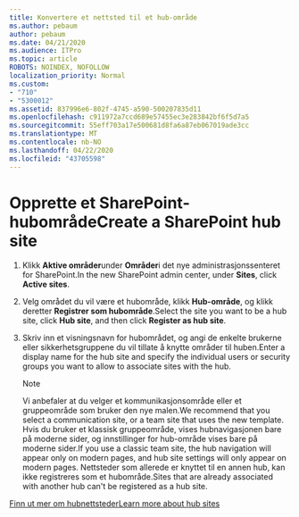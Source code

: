 ```yaml
---
title: Konvertere et nettsted til et hub-område
ms.author: pebaum
author: pebaum
ms.date: 04/21/2020
ms.audience: ITPro
ms.topic: article
ROBOTS: NOINDEX, NOFOLLOW
localization_priority: Normal
ms.custom:
- "710"
- "5300012"
ms.assetid: 837996e6-802f-4745-a590-500207835d11
ms.openlocfilehash: c911972a7ccd689e57455ec3e283842bf6f5d7a5
ms.sourcegitcommit: 55eff703a17e500681d8fa6a87eb067019ade3cc
ms.translationtype: MT
ms.contentlocale: nb-NO
ms.lasthandoff: 04/22/2020
ms.locfileid: "43705598"
---
```

# <a name="create-a-sharepoint-hub-site"></a><span data-ttu-id="98234-102">Opprette et SharePoint-hubområde</span><span class="sxs-lookup"><span data-stu-id="98234-102">Create a SharePoint hub site</span></span>

1. <span data-ttu-id="98234-103">Klikk **Aktive områder**under **Områder**i det nye administrasjonssenteret for SharePoint.</span><span class="sxs-lookup"><span data-stu-id="98234-103">In the new SharePoint admin center, under **Sites**, click **Active sites**.</span></span>

2. <span data-ttu-id="98234-104">Velg området du vil være et hubområde, klikk **Hub-område**, og klikk deretter **Registrer som hubområde**.</span><span class="sxs-lookup"><span data-stu-id="98234-104">Select the site you want to be a hub site, click **Hub site**, and then click **Register as hub site**.</span></span>

3. <span data-ttu-id="98234-105">Skriv inn et visningsnavn for hubområdet, og angi de enkelte brukerne eller sikkerhetsgruppene du vil tillate å knytte områder til huben.</span><span class="sxs-lookup"><span data-stu-id="98234-105">Enter a display name for the hub site and specify the individual users or security groups you want to allow to associate sites with the hub.</span></span>

    > [!NOTE]
    >  <span data-ttu-id="98234-106">Vi anbefaler at du velger et kommunikasjonsområde eller et gruppeområde som bruker den nye malen.</span><span class="sxs-lookup"><span data-stu-id="98234-106">We recommend that you select a communication site, or a team site that uses the new template.</span></span> <span data-ttu-id="98234-107">Hvis du bruker et klassisk gruppeområde, vises hubnavigasjonen bare på moderne sider, og innstillinger for hub-område vises bare på moderne sider.</span><span class="sxs-lookup"><span data-stu-id="98234-107">If you use a classic team site, the hub navigation will appear only on modern pages, and hub site settings will only appear on modern pages.</span></span> <span data-ttu-id="98234-108">Nettsteder som allerede er knyttet til en annen hub, kan ikke registreres som et hubområde.</span><span class="sxs-lookup"><span data-stu-id="98234-108">Sites that are already associated with another hub can't be registered as a hub site.</span></span>
  
[<span data-ttu-id="98234-109">Finn ut mer om hubnettsteder</span><span class="sxs-lookup"><span data-stu-id="98234-109">Learn more about hub sites</span></span>](https://go.microsoft.com/fwlink/?linkid=869149)
  